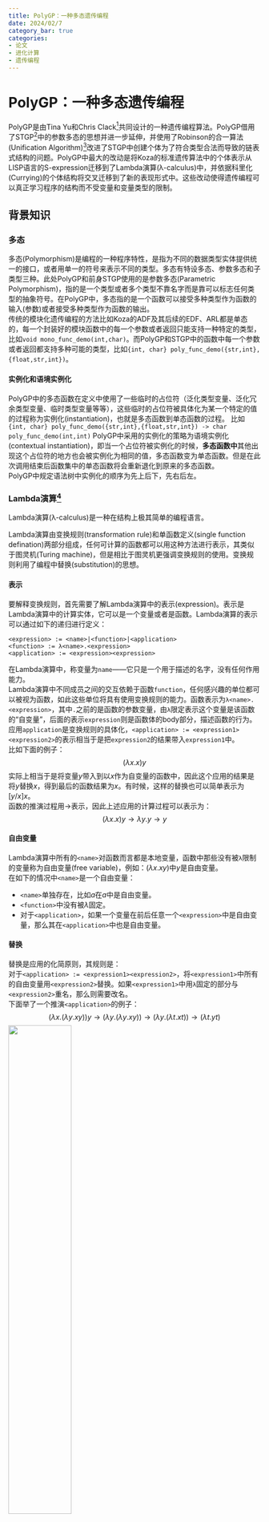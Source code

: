 ```yaml
---
title: PolyGP：一种多态遗传编程
date: 2024/02/7
category_bar: true
categories: 
- 论文
- 进化计算
- 遗传编程
---
```

# PolyGP：一种多态遗传编程
PolyGP是由Tina Yu和Chris Clack[^1]共同设计的一种遗传编程算法。PolyGP借用了STGP[^2]中的参数多态的思想并进一步延伸，并使用了Robinson的合一算法(Unification Algorithm)[^3]改进了STGP中创建个体为了符合类型合法而导致的链表式结构的问题。PolyGP中最大的改动是将Koza的标准遗传算法中的个体表示从LISP语言的S-expression迁移到了Lambda演算(λ-calculus)中，并依据科里化(Currying)的个体结构将交叉迁移到了新的表现形式中。这些改动使得遗传编程可以真正学习程序的结构而不受变量和变量类型的限制。  
[^1]: Tina Yu, Chris Clack., PolyGP: A Polymorphic Genetic Programming System in Haskell, 1998.  
[^2]: David J. Montana, Strongly Typed Genetic Programming, 1995.  
[^3]: Robinson, J. A. (1965). A machine-oriented logic based on the resolution principle. Journal of the ACM (JACM), 12(1), 23-41.  

## 背景知识
### 多态
多态(Polymorphism)是编程的一种程序特性，是指为不同的数据类型实体提供统一的接口，或者用单一的符号来表示不同的类型。多态有特设多态、参数多态和子类型三种。此处PolyGP和前身STGP使用的是参数多态(Parametric Polymorphism)，指的是一个类型或者多个类型不靠名字而是靠可以标志任何类型的抽象符号。在PolyGP中，多态指的是一个函数可以接受多种类型作为函数的输入(参数)或者接受多种类型作为函数的输出。  
传统的模块化遗传编程的方法比如Koza的ADF及其后续的EDF、ARL都是单态的，每一个封装好的模块函数中的每一个参数或者返回只能支持一种特定的类型，比如`void mono_func_demo(int,char)`。而PolyGP和STGP中的函数中每一个参数或者返回都支持多种可能的类型，比如`{int, char} poly_func_demo({str,int},{float,str,int})`。  

#### 实例化和语境实例化
PolyGP中的多态函数在定义中使用了一些临时的占位符（泛化类型变量、泛化冗余类型变量、临时类型变量等等），这些临时的占位符被具体化为某一个特定的值的过程称为实例化(instantiation)，也就是多态函数到单态函数的过程。
比如`{int, char} poly_func_demo({str,int},{float,str,int}) -> char poly_func_demo(int,int)`
PolyGP中采用的实例化的策略为语境实例化(contextual instantiation)，即当一个占位符被实例化的时候，**多态函数中**其他出现这个占位符的地方也会被实例化为相同的值，多态函数变为单态函数。但是在此次调用结束后函数集中的单态函数将会重新退化到原来的多态函数。  
PolyGP中规定语法树中实例化的顺序为先上后下，先右后左。  


### Lambda演算[^4]
Lambda演算(λ-calculus)是一种在结构上极其简单的编程语言。  
[^4]: Rual Rojas, A Tutorial Introduction to the Lambda Calculus, 2015.  

Lambda演算由变换规则(transformation rule)和单函数定义(single function defination)两部分组成，任何可计算的函数都可以用这种方法进行表示，其类似于图灵机(Turing machine)，但是相比于图灵机更强调变换规则的使用。变换规则利用了编程中替换(substitution)的思想。  

#### 表示
要解释变换规则，首先需要了解Lambda演算中的表示(expression)。表示是Lambda演算中的计算实体，它可以是一个变量或者是函数。Lambda演算的表示可以通过如下的递归进行定义：    

```
<expression> := <name>|<function>|<application>
<function> := λ<name>.<expression>
<application> := <expression><expression>
```
在Lambda演算中，称变量为`name`——它只是一个用于描述的名字，没有任何作用能力。  
Lambda演算中不同成员之间的交互依赖于函数`function`，任何感兴趣的单位都可以被视为函数，如此这些单位将具有使用变换规则的能力。函数表示为`λ<name>.<expression>`，其中`.`之前的是函数的参数变量，由`λ`限定表示这个变量是该函数的“自变量”，后面的表示`expression`则是函数体的body部分，描述函数的行为。  
应用`application`是变换规则的具体化，`<application> := <expression1><expression2>`的表示相当于是把`expression2`的结果带入`expression1`中。  
比如下面的例子：  
$$(λx.x)y$$
实际上相当于是将变量$y$带入到以$x$作为自变量的函数中，因此这个应用的结果是将$y$替换$x$，得到最后的函数结果为$x$。有时候，这样的替换也可以简单表示为$[y/x]x$。  
函数的推演过程用$→$表示，因此上述应用的计算过程可以表示为：
$$(λx.x)y→λy.y→y$$

#### 自由变量
Lambda演算中所有的`<name>`对函数而言都是本地变量，函数中那些没有被`λ`限制的变量称为自由变量(free variable)，例如：$(λx.xy)$中$y$是自由变量。  
在如下的情况中`<name>`是一个自由变量：  
- `<name>`单独存在，比如$a$在$a$中是自由变量。  
- `<function>`中没有被$λ$固定。  
- 对于`<application>`，如果一个变量在前后任意一个`<expression>`中是自由变量，那么其在`<application>`中也是自由变量。  

#### 替换
替换是应用的化简原则，其规则是：  
对于`<application> := <expression1><expression2>`，将`<expression1>`中所有的自由变量用`<expression2>`替换。如果`<expression1>`中用`λ`固定的部分与`<expression2>`重名，那么则需要改名。  
下面举了一个推演`<application>`的例子：  
$$(λx.(λy.xy))y→(λy.(λy.xy))→(λy.(λt.xt))→(λt.yt)$$
<img src = https://cdn.jsdelivr.net/gh/l61012345/Pic/img/20240207133137.png width=50%>  

### 科里化和偏函数
柯里化(Currying)是把接受多个参数的函数变换成接受一个单一参数（最初函数的第一个参数）的函数，并且返回接受余下的参数而且返回结果的新函数的技术。 在直觉上，柯里化声称「如果你固定某些参数，你将得到接受余下参数的一个函数」。所以对于有两个变量的函数，如果固定了一个变量，就得到有一个变量的函数。 柯里化在理论计算机科学中提供了一种研究带有多个参数的函数的方式，尤其在只接受一个单一参数的lambda演算中。  
<img src=https://cdn.jsdelivr.net/gh/l61012345/Pic/img/20240207183428.png width=60%>  

例如，以下是一个柯里化的示例函数：
```javascript
var foo = function(a) {
    return function(b) {
        return a * a + b * b;
    }
}

// 调用上述函数：
var result = foo(3)(4); // 结果为 25
```
其中子函数的部分也可以被提取出来独立运行，被视为是父函数的部分表达，称为偏函数(Partial Application)[^5]。偏函数为PolyGP提供了在lambda演算下实现交叉的可能。  
[^5]: Chris Clack, Tina Yu, Performance Enhanced Genetic Programming, 1995.  

### 有类型的Lambda演算
标准的Lambda演算是没有数据类型的，但是后续有若干学者用各种方式实现了有类型的Lambda演算(Typed Lambda calculus)。PolyGP中使用的是Hindley–Milner类型推论算法[^6]。  
[^6]: R.Milner. A Theory of Type Polymorphism in Programming. Journal of Computer and System Sciences, 1978.  

- `function`和`expression`的类型  
    在这种方法中，`name`、`function`和`expression`都具有类型，`function`和`expression`的类型表示为：  
    $$F1^{σ1→σ2}$$
    其中，$σ1$表示的是函数的参数类型；$σ2$表示的是函数的返回类型。  
    PolyGP的论文中使用了科里化的表示方法：  
    $$(F1^{σ1→σ2} ARG1^{σ1})^{σ2}$$
    其中$ARG1$是函数$F1$的参数。  
    使用科里化的表示方法的目的是为了更好的表示有多个参数的函数，如下面的函数$F2$拥有两个参数$ARG1$和$ARG2$，其类型分别为$σ1$和$σ2$，函数的返回类型为$σ3$，简单表示为：  
    $$F2^{σ1→σ2→σ3}$$
    展开表示为：  
    $$((F2^{σ1→σ2→σ3} ARG1^{σ1})^{σ2→σ3} ARG2^{σ2})^{σ3}$$

    函数的嵌套需要满足**子函数的返回类型应该是父函数的参数类型，如此才满足合法性**。比如上面的函数$F1$的返回类型正好满足$F2$中$ARG2$的类型，因此可以实现$F2$中嵌套$F1$：  
    $$((F2^{σ1→σ2→σ3} ARG1^{σ1})^{σ2→σ3} (F1^{σ1→σ2} ARG1^{σ1})^{σ2})^{σ3}$$

    这种表示方法可以被转换为树形结构，下图展示了上面的三个例子是如何被树形结构化的：  

    <img src = https://cdn.jsdelivr.net/gh/l61012345/Pic/img/20240207141506.png width=50%>  

- `application`的类型  
    应用`application`的类型可以根据`expression`的类型推理得出：  
    如果`expression1`有类型$σ1→σ2$，`expression2`有类型$σ1$，那么一个应用`<expression1><expression2>`的类型就应该是$σ2$。  

## 算法结构
PolyGP相比于标准GP最大的改进在于引入了类型系统(type system)，在种群初始化和遗传操作（下图中的evolvor和creator）两个阶段中用于保证所有的个体都是类型合法的。  
<img src=https://cdn.jsdelivr.net/gh/l61012345/Pic/img/20240207162313.png width=40%>   

## 种群初始化与个体表示
PolyGP中的个体表示为有类型的lambda演算的函数。种群初始化的过程中调用了类型系统来检查类的合法性。  

### 元素的类型
同STGP一样，端点集和函数集中的每一个元素（端点/基函数）都具有类型，PolyGP中的类型有如下5种：  
```
σ::τ        build in type
  |v        type variable
  |σ1→σ2    function type
  |[σ1]     list of elements all of type σ1
  |(σ1→σ2)  priority
  τ::int | string | bool | generic_i
  v::dummy_i | temperary_i
```

- 内置类型$τ$：比如`int`，`string`,`bool`等等，除此之外还有泛化类型`generic_i`
- 类型变量$v$：包括冗余类型变量和临时类型变量，以下会详述
- 函数的类型$σ_1→σ_2$：表示函数的类型，在[有类型的Lambda演算](#有类型的lambda演算)中已经介绍过
- 列表的类型$[σ_1]$表示列表中所有元素的类型都是$σ_1$
- 优先级$()$:用于表示类型推论的优先级  

#### 类型变量
此外，为了实现多态性，在PolyGP中引入了三种不同的类型变量用于在不同的阶段表示个体：  
- 泛化类型变量(generic type variable)  
  类型变量(type variable)是一种用于表示类型的变量，这个变量的具体值是某一种数据类型，比如`x -> int`。所谓泛化类型变量就是这个类型变量可以允许多种类型的具体值。泛化类型变量在进化的过程中永远不会被实例化，在进化的过程中会被看做是内置的类型。  
  泛化类型变量用于在进化过程中表示函数集中的多态函数的类型。  
- 冗余类型变量(dummy type variable)  
  冗余类型变量用于在构建个体中表示函数集或者端点集中多态函数的类型。在创建个体的过程中每一次用到含有冗余类型变量的函数时，都需要对冗余类型的变量进行实例化。  
  比如：已知函数集中的两个多态函数$f1$和$f2$的参数类型是一致的（或者两者的类型存在某种关联），但是并不对具体的参数类型值做限定，那么此时就用冗余类型变量$α$进行标记：$f1^{α→[\alpha]}$,$f2^{α→α}$。创建个体的过程中如果要调用这两个函数，那么$α$将会被实例化为具体的类型，比如$f1^{int→[int]}$,$f2^{int→int}$。  
  在冗余类型变量实例化的过程中，会根据父函数所要求的类型实例化为特定的类型；如果没有要求(比如父函数只对子函数的返回类型做要求，并未对参数类型进行限制)，子函数的冗余类型变量将会被实例化为临时变量。  
- 临时类型变量(temporary type variable)  
  临时变量会在遗传操作的过程中根据其中一个亲本的类型进行实例化。  
  需要在创建个体的过程中，如果需要一个冗余类型变量和一个临时类型变量类型相符(unify)，这个时候冗余类型变量会先实例化为一个特定的临时类型变量，之后再根据遗传操作实例化为其他的类型变量。  

{% note info %}  
多态的函数和端点会使用冗余类型变量来进行表示。但是如果函数和端点是程序的参数或者输出，那么则使用泛化类型变量。  
{% endnote %}  

需要再次强调的是，PolyGP中使用的是[语境实例化](#实例化和语境实例化)。  

### 合一算法
个体创建的过程中，和STGP一样，要求**个体要求其父函数的参数的类型与子函数的返回的类型相同**。  
<img src=https://cdn.jsdelivr.net/gh/l61012345/Pic/img/20240130150159.png width=60%>  
这一规则是通过合一算法(unification algorithm)进行检查的。  
合一是找到使两个给定表达式相等的替换的过程。具体而言，合一算法规定了两个表达式中的变量如果代换为相应的表达式之后是否可以等价。在类型系统中，合一算法可以规定在特定的实例化下两个类型变量是否被视为是合一的(unified)/等价的。  
在合一算法中，定义替换(substitution)：  
$$θ=\{(X_i,t_i),...\}$$
其中$X_i$是一个类型变量，$t_i$是一个特定的类型，比如$\{(a,int)\}$.  
对替换应用到一个函数类型(指形如为`arg_type → return_type`的类型)$A$的结果$Aθ$是这个类或者函数$A$中所有出现$X_i$的地方都被替换为$t_i$，比如：  
$$α→α\{(α,int)\} = int → int$$
那么对于两个函数类型$A$、$B$，如果存在一个替换$θ$使得:  
$$Aθ=Bθ$$
那么称两个函数类型$A$和$B$是合一的。  
比如对于$A:X_1→[string]$和$B:int→X_2$，可以找到一个替换$θ=\{(X_1,int),(X_2,[string])\}$使得$Aθ=Bθ$，那么类型$A$和$B$是合一的。  

有些时候两个类型可能会有不止一个替换可以使其合一，在这种情况下，合一算法会返回更为通用的替换。也就是说，合一算法会更倾向于返回含有类型变量的替换。  

在个体生成的过程中，合一算法会始终检查每一级的子函数的返回类型是否与上一级的父函数参数的类型对特定的实例化目标合一。  
在PolyGP中，合一化要求的替换必须要是有意义的，也就是说冗余类型变量和临时类型变量不能够做合一化。  

### 种群初始化
PolyGP的个体生成使用的是Full初始化方法（即深度优先，在未达到深度前只选择函数集中的元素），此外还需要遵循合一算法的类型检查。  
此外，PolyGP中还设计了一个回溯机制(trackback)：生成过程中无法找到满足特定类型的端点/基函数时，则返回到上一个合法的节点，重新选择该节点上的函数。  

#### 个体生成的例子
这个例子的要求如下：  
```
Output Type: [G2]
Terminal Set: {L::[G1],NIL::[α],F::(G1→G2)}
Function Set: 
        { HEAD::[α]->α,
          IF-ELSE::bool -> α -> α → α,
          TAIL::[α]->[α],
          CONS::α->[α]->[α],
          NULL::[α]->bool,
          F::G1->G2,
          MAP::(G1->G2)->[G1]->[G2]}
Max Tree Depth: 3
```
其中`α`是冗余类型变量；`G1`和`G2`是泛化类型变量。  
{% note info %}  
这里的`F::(G1→G2)`是一个高阶函数(high order function)，可以理解为一个零输入函数，作为端点使用。  
{% endnote %}

<details>
    <summary>某个个体生成的具体步骤（附图文解释和说明）</summary>

1. 首先选取一个函数`IF-ELSE`（图中用`IF`替代，作者此处写明为`IF`函数，疑似笔误），其需要三个输入参数类型分别为`bool`、`α`、`α`，由于程序需要返回的类型为`[G2]`，因此`IF-ELSE`的返回类型需要是`[G2]`，因此`α`需要被实例化为`[G2]`:  
    $$(((IF-ELSE^{bool→[G2]→[G2]→[G2]} ARG1^{bool})^{[G2]→[G2]→[G2]} ARG2^{[G2]})^{[G2]→[G2]} ARG3^{[G2]})^{[G2]}$$
    <img src = https://cdn.jsdelivr.net/gh/l61012345/Pic/img/20240212184009.png width=50%>     

2. 根据先上后下，先右后左的原则，寻找函数集中合适的$ARG3$（即返回类型为`[G2]`的函数），此时类型系统随机选择了`MAP`函数作为$ARG3$，它的返回类型正好是`[G2]`，它引入了两个新的输入参数$ARG4$和$ARG5$类型要求对应为`(G1→G2)`和`[G1]`:  
    $$(((IF-ELSE-ELSE^{bool→[G2]→[G2]→[G2]} ARG1^{bool})^{[G2]→[G2]→[G2]} ARG2^{[G2]})^{[G2]→[G2]} ((MAP^{(G1→G2)→[G1]→[G2]} ARG4^{(G1→G2)})^{[G1]→[G2]})ARG5^{[G2]})^{[G2]}$$
    <img src = https://cdn.jsdelivr.net/gh/l61012345/Pic/img/20240212184034.png width=50%>    

3. 由于达到了最大深度，于是开始选择端点，按照MAP函数的参数类型要求，只能用$F$填入$ARG4^{(G1→G2)}$：  
   $$(((IF-ELSE^{bool→[G2]→[G2]→[G2]} ARG1^{bool}) ARG2^{[G2]})^{[G2]→[G2]→[G2]} ((MAP^{(G1→G2)→[G1]→[G2]} F^{(G1→G2)})^{[G1]→[G2]})ARG5^{[G2]})^{[G2]}$$
   <img src = https://cdn.jsdelivr.net/gh/l61012345/Pic/img/20240212184104.png width=50%>     

4. 同理只能用$L$填入$ARG5^{[G1]}$:
    $$(((IF-ELSE^{bool→[G2]→[G2]→[G2]} ARG1^{bool})^{[G2]→[G2]→[G2]} ARG2^{[G2]})^{[G2]→[G2]} ((MAP^{(G1→G2)→[G1]→[G2]} F^{(G1→G2)})^{[G1]→[G2]})L^{[G2]})^{[G2]}$$
    <img src = https://cdn.jsdelivr.net/gh/l61012345/Pic/img/20240212184134.png width=50%>    

5. 接下来实例化$ARG2$，类型系统随机选择了`IF-ELSE`作为$ARG2$并引入了新的参数$ARG6$、$ARG7$、$ARG8$，这些参数的类型分别为:`bool`、`[G2]`、`[G2]`.  
    $$(((IF-ELSE^{bool→[G2]→[G2]→[G2]} ARG1^{bool})^{[G2]→[G2]→[G2]} ((IFELSE^{bool→[G2]→[G2]→[G2]} ARG6^{bool})^{[G2]→[G2]→[G2]} ARG7^{[G2]})^{[G2]→[G2]}ARG8^{[G2]})^{[G2]})^{[G2]→[G2]} (((MAP^{(G1→G2)→[G1]→[G2]} F^{(G1→G2)})^{[G1]→[G2]})L^{[G2]})^{[G2]}$$
    <img src = https://cdn.jsdelivr.net/gh/l61012345/Pic/img/20240212184211.png width=50%>     

6. 达到最大深度，按照和3、4相同的方法，对$ARG8$和$ARG7$，要求类型为`[G2]`的端点，只能填入$NIL$，同时该函数中的$α$被实例化为`G2`:  
   $$(((IF-ELSE^{bool→[G2]→[G2]→[G2]} ARG1^{bool})^{[G2]→[G2]→[G2]} ((IFELSE^{bool→[G2]→[G2]→[G2]} ARG6^{bool})^{[G2]→[G2]→[G2]} NIL^{[G2]})^{[G2]→[G2]}NIL^{[G2]})^{[G2]})^{[G2]→[G2]} (((MAP^{(G1→G2)→[G1]→[G2]} F^{(G1→G2)})^{[G1]→[G2]})L^{[G2]})^{[G2]}$$
   <img src = https://cdn.jsdelivr.net/gh/l61012345/Pic/img/20240212184246.png width=50%>    

7. 对$ARG6$实例化，但是端点集中没有`bool`类型的端点，生成出错，因此退回到上一级函数生成的节点重新选择其他函数。  
   <img src = https://cdn.jsdelivr.net/gh/l61012345/Pic/img/20240212184320.png width=50%>     

8. 重新选择$ARG2$的实例化，这次选择`HEAD`函数，该函数中`α`被实例化为`[G2]`，并引入新的参数$ARG9$，其类型为列表的列表`[[G2]]`:  
   $$((IF-ELSE^{bool→[G2]→[G2]→[G2]} ARG1^{bool})^{[G2]→[G2]→[G2]} (HEAD^{[[G2]]→[G2]} ARG9^{[[G2]]})^{[G2]→[G2]} ((MAP^{(G1→G2)→[G1]→[G2]} F^{(G1→G2)})^{[G1]→[G2]})L^{[G2]})^{[G2]}$$
   <img src = https://cdn.jsdelivr.net/gh/l61012345/Pic/img/20240212184346.png width=50%>    

9.  实例化$ARG9$，只能填入$NIL$，同时该函数中的$α$被实例化为`[[G2]]`:  
    $$((IF-ELSE^{bool→[G2]→[G2]→[G2]} ARG1^{bool})^{[G2]→[G2]→[G2]} (HEAD^{[[G2]]→[G2]} NIL^{[[G2]]})^{[G2]→[G2]} ((MAP^{(G1→G2)→[G1]→[G2]} F^{(G1→G2)})^{[G1]→[G2]})L^{[G2]})^{[G2]}$$
    <img src = https://cdn.jsdelivr.net/gh/l61012345/Pic/img/20240212184412.png width=50%>     

10. 实例化最左边的$ARG1$，由于$IF-ELSE$函数不能在此层出现，函数集中唯一的选择是$NULL$，由于其参数类型为`α`且并没有任何限制，按照冗余类型变量的机制，新建一个临时类型类型变量`T1`并将`α`实例化为这个类型变量。  
    $$((IF-ELSE^{bool→[G2]→[G2]→[G2]} (NULL^{bool→[T1]} ARG10^{[T1]})^{T1})^{[G2]→[G2]→[G2]} (HEAD^{[[G2]]→[G2]} NIL^{[[G2]]})^{[G2]→[G2]} ((MAP^{(G1→G2)→[G1]→[G2]} F^{(G1→G2)})^{[G1]→[G2]})L^{[G2]})^{[G2]}$$
    <img src = https://cdn.jsdelivr.net/gh/l61012345/Pic/img/20240212184442.png width=50%>     

11. 实例化$ARG10$，其类型为`[T1]`应当是一个列表，因此$L$和$NIL$都符合要求，类型系统随机选择了$NIL$，由于$NIL$中的冗余类型变量`α`不能临时类型变量`T1`和进行合一化操作，此处只能将`α`实例化为新的临时类型变量`T2`.  
`T2`会在遗传操作中被实例化。  
    $$((IF-ELSE^{bool→[G2]→[G2]→[G2]} (NULL^{bool→[T1]} NIL^{[T2]})^{T1})^{[G2]→[G2]→[G2]} (HEAD^{[[G2]]→[G2]} NIL^{[[G2]]})^{[G2]→[G2]} ((MAP^{(G1→G2)→[G1]→[G2]} F^{(G1→G2)})^{[G1]→[G2]})L^{[G2]})^{[G2]}$$
    <img src = https://cdn.jsdelivr.net/gh/l61012345/Pic/img/20240212184511.png width=50%>    


最终的个体为：  
<img src=https://cdn.jsdelivr.net/gh/l61012345/Pic/img/20240208173622.png width=50%>  

</details>

整个生成该个体过程的动画：  
<img src = https://cdn.jsdelivr.net/gh/l61012345/Pic/img/PolyGP%E7%9A%84%E4%B8%AA%E4%BD%93%E7%94%9F%E6%88%90%E6%A1%88%E4%BE%8B.gif width=100%>   


### 递归
PolyGP中允许个体含有递归结构，实现的方法也很简单，正在生成的个体会被命名然后放入函数集中，如此实现递归调用。如果输入列表(input list,用于记录个体的全部输入)过长，那么将停止递归。    

## 评估
每个个体都是一个Lambda推演中的表示`expression`，评估的过程则是将数据集应用到这个表示中：  
$$(λx.E)(dataset) → E[dataset/x]$$


## 遗传操作
进化的过程PolyGP中使用了遗传算法的稳态机制(steady-state)，在稳态机制中交叉后产生的新个体将会直接替代原有种群中适应度最低的个体。PolyGP的作者认为稳态机制可以保证产生的个体可以直接加入到现有种群中进行遗传操作加快进化，而不至于等到下一代。  

### 交叉
PolyGP的交叉依赖于个体科里化的表达。  
在较低端树叶层级的交叉与点突变作用类似，相当于随机搜索。因此为了产生更大规模的遗传物质交换，系统限制了交叉只能出现在`application`的节点，即任何可以被抽象为`<expression1><expression2>`的节点上。  
PolyGP的交叉仍然是一种类保护的交叉，其具体做法如下：  
第一个交叉点可以在亲本的`application`节点上任意选择，选择好后返回这个节点对应的深度和返回类型。第二个交叉点需要按照第一个交叉点的深度和返回类型选择与之相符合的节点：
- 深度信息是为了防止交叉之后的子树超过最大深度  
- 第二个交叉点下子树返回的返回类型需要与第一个交叉点下子树的返回类型合一，如此保证新生成的树的合法性。  

同时，在交叉的过程中，第二交叉点下子树的存在的临时类型变量会根据第一个交叉点所要求的返回类型进行实例化。  
需要注意的是，PolyGP中的交叉操作是单后代交叉，最终产生的后代是由第一亲本决定的。  

#### 交叉的例子
现在有两个亲本：  
$P1$为上个例子中的结果：  
$$((IF-ELSE^{bool→[G2]→[G2]→[G2]} 【×】\underline{(NULL^{bool→[T1]} NIL^{[T2]})^{T1})^{[G2]→[G2]→[G2]}} (HEAD^{[[G2]]→[G2]} NIL^{[[G2]]})^{[G2]→[G2]} ((MAP^{(G1→G2)→[G1]→[G2]} F^{(G1→G2)})^{[G1]→[G2]})L^{[G2]})^{[G2]}$$
$P2$的写法如下：  
$$((IF-ELSE^{bool→T1→T1→T1}【×】\underline{(NULL^{[G1]→bool}L^{[G1]})^{bool})^{[T1]→[T1]→[T1]}}(HEAD^{[T1]→T1}NIL^{[T1]})^{[T1]→[T1]}(HEAD^{[T1]→T1}NIL^{[T1]})^{T1})^{T1}$$ 
【×】为交叉点，下划线的部分是交叉的部分。  
交叉的结果为：  
$$((IF-ELSE^{bool→[G2]→[G2]→[G2]} \overline{(NULL^{[G1]→bool} L^{[G1]})^{bool}})^{[G2]→[G2]→[G2]} (HEAD^{[[G2]]→[G2]} NIL^{[[G2]]})^{[G2]→[G2]} ((MAP^{(G1→G2)→[G1]→[G2]} F^{(G1→G2)})^{[G1]→[G2]})L^{[G2]})^{[G2]}$$
上划线的位置为交叉的部分。  

下面的动画展示了这一过程：  
<img src = https://cdn.jsdelivr.net/gh/l61012345/Pic/img/%E6%BC%94%E7%A4%BA%E6%96%87%E7%A8%BF1.gif width=100%>  

### 突变
突变使用的是点突变：随机在个体上选择一个结点并返回深度和类型，然后将该点下方的子树替换为一个随机生成的子树。子树的随机生成方式同个体的随机生成方式，并且需要满足要求的深度和返回类型。  


